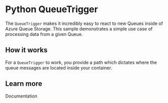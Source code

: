 # Python QueueTrigger

The `QueueTrigger` makes it incredibly easy to react to new Queues inside of Azure Queue Storage. This sample demonstrates a simple use case of processing data from a given Queue.

## How it works

For a `QueueTrigger` to work, you provide a path which dictates where the queue messages are located inside your container.

## Learn more

<TODO> Documentation
